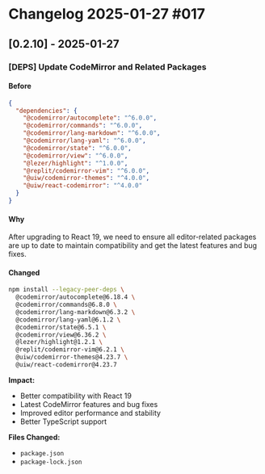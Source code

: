 # Changelog 2025-01-27 #017

## [0.2.10] - 2025-01-27

### [DEPS] Update CodeMirror and Related Packages

#### Before
```json:package.json
{
  "dependencies": {
    "@codemirror/autocomplete": "^6.0.0",
    "@codemirror/commands": "^6.0.0",
    "@codemirror/lang-markdown": "^6.0.0",
    "@codemirror/lang-yaml": "^6.0.0",
    "@codemirror/state": "^6.0.0",
    "@codemirror/view": "^6.0.0",
    "@lezer/highlight": "^1.0.0",
    "@replit/codemirror-vim": "^6.0.0",
    "@uiw/codemirror-themes": "^4.0.0",
    "@uiw/react-codemirror": "^4.0.0"
  }
}
```

#### Why
After upgrading to React 19, we need to ensure all editor-related packages are up to date to maintain compatibility and get the latest features and bug fixes.

#### Changed
```bash
npm install --legacy-peer-deps \
  @codemirror/autocomplete@6.18.4 \
  @codemirror/commands@6.8.0 \
  @codemirror/lang-markdown@6.3.2 \
  @codemirror/lang-yaml@6.1.2 \
  @codemirror/state@6.5.1 \
  @codemirror/view@6.36.2 \
  @lezer/highlight@1.2.1 \
  @replit/codemirror-vim@6.2.1 \
  @uiw/codemirror-themes@4.23.7 \
  @uiw/react-codemirror@4.23.7
```

**Impact:**
- Better compatibility with React 19
- Latest CodeMirror features and bug fixes
- Improved editor performance and stability
- Better TypeScript support

**Files Changed:**
- `package.json`
- `package-lock.json` 